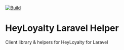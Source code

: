 [![Build](https://travis-ci.org/Sydgren/heyloyalty.svg?branch=develop)](https://travis-ci.org/Sydgren/heyloyalty)
# HeyLoyalty Laravel Helper
Client library & helpers for HeyLoyalty for Laravel
